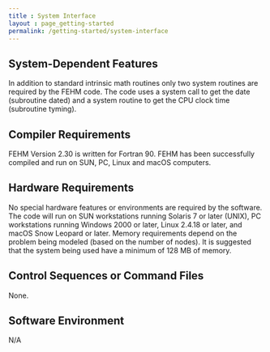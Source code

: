 ```yaml
---
title : System Interface
layout : page_getting-started
permalink: /getting-started/system-interface
---
```



## System-Dependent Features

In addition to standard intrinsic math routines only two system routines are required by the FEHM code. The code uses a system call to get the date (subroutine dated) and a system routine to get the CPU clock time (subroutine tyming).

## Compiler Requirements

FEHM Version 2.30 is written for Fortran 90. FEHM has been successfully compiled and run on SUN, PC, Linux and macOS computers. 

## Hardware Requirements

No special hardware features or environments are required by the software. The code will run on SUN workstations running Solaris 7 or later (UNIX), PC workstations running Windows 2000 or later, Linux 2.4.18 or later, and macOS Snow Leopard or later. Memory requirements depend on the problem being modeled (based on the number of nodes). It is suggested that the system being used have a minimum of 128 MB of memory.

## Control Sequences or Command Files

None.

## Software Environment

N/A
